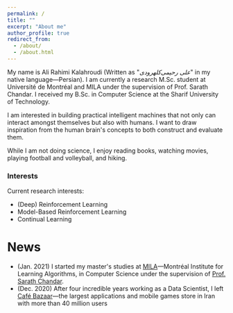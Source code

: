 ```yaml
---
permalink: /
title: ""
excerpt: "About me"
author_profile: true
redirect_from: 
  - /about/
  - /about.html
---
```


My name is Ali Rahimi Kalahroudi (Written as "_علی رحیمی‌کلهرودی_" in my native language—Persian). I am currently a research M.Sc. student at Université de Montréal and MILA under the supervision of Prof. Sarath Chandar. I received my B.Sc. in Computer Science at the Sharif University of Technology.

I am interested in building practical intelligent machines that not only can interact amongst themselves but also with humans. I want to draw inspiration from the human brain's concepts to both construct and evaluate them.

While I am not doing science, I enjoy reading books, watching movies, playing football and volleyball, and hiking.

### Interests

Current research interests:

- (Deep) Reinforcement Learning
- Model-Based Reinforcement Learning
- Continual Learning

News
======
* (Jan. 2021) I started my master's studies at [MILA](https://mila.quebec/en/)—Montréal Institute for Learning Algorithms, in Computer Science under the supervision of [Prof. Sarath Chandar](http://www.sarathchandar.in).
* (Dec. 2020) After four incredible years working as a Data Scientist, I left [Café Bazaar](https://cafebazaar.ir/?l=en)—the largest applications and mobile games store in Iran with more than 40 million users
